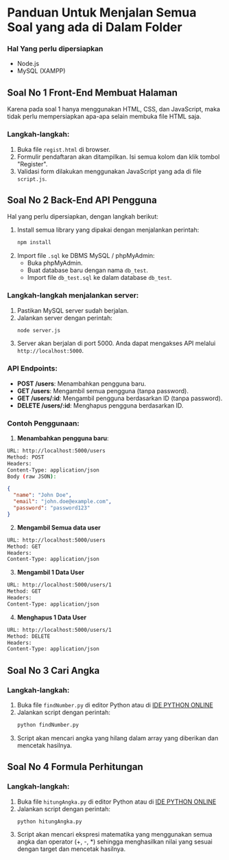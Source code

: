# Panduan Untuk Menjalan Semua Soal yang ada di Dalam Folder

### Hal Yang perlu dipersiapkan

- Node.js
- MySQL (XAMPP)

## Soal No 1 Front-End Membuat Halaman

Karena pada soal 1 hanya menggunakan HTML, CSS, dan JavaScript, maka tidak perlu mempersiapkan apa-apa selain membuka file HTML saja.

### Langkah-langkah:

1. Buka file `regist.html` di browser.
2. Formulir pendaftaran akan ditampilkan. Isi semua kolom dan klik tombol "Register".
3. Validasi form dilakukan menggunakan JavaScript yang ada di file `script.js`.

## Soal No 2 Back-End API Pengguna

Hal yang perlu dipersiapkan, dengan langkah berikut:

1. Install semua library yang dipakai dengan menjalankan perintah:
   ```sh
   npm install
   ```
2. Import file `.sql` ke DBMS MySQL / phpMyAdmin:
   - Buka phpMyAdmin.
   - Buat database baru dengan nama `db_test`.
   - Import file `db_test.sql` ke dalam database `db_test`.

### Langkah-langkah menjalankan server:

1. Pastikan MySQL server sudah berjalan.
2. Jalankan server dengan perintah:
   ```sh
   node server.js
   ```
3. Server akan berjalan di port 5000. Anda dapat mengakses API melalui `http://localhost:5000`.

### API Endpoints:

- **POST /users**: Menambahkan pengguna baru.
- **GET /users**: Mengambil semua pengguna (tanpa password).
- **GET /users/:id**: Mengambil pengguna berdasarkan ID (tanpa password).
- **DELETE /users/:id**: Menghapus pengguna berdasarkan ID.

### Contoh Penggunaan:

1. **Menambahkan pengguna baru**:

```sh
URL: http://localhost:5000/users
Method: POST
Headers:
Content-Type: application/json
Body (raw JSON):
```

```json
{
  "name": "John Doe",
  "email": "john.doe@example.com",
  "password": "password123"
}
```

2. **Mengambil Semua data user**

```sh
URL: http://localhost:5000/users
Method: GET
Headers:
Content-Type: application/json
```

3. **Mengambil 1 Data User**

```sh
URL: http://localhost:5000/users/1
Method: GET
Headers:
Content-Type: application/json
```

4. **Menghapus 1 Data User**

```sh
URL: http://localhost:5000/users/1
Method: DELETE
Headers:
Content-Type: application/json
```

## Soal No 3 Cari Angka

### Langkah-langkah:

1. Buka file `findNumber.py` di editor Python atau di [IDE PYTHON ONLINE](https://pythonsandbox.com/)
2. Jalankan script dengan perintah:
   ```sh
   python findNumber.py
   ```
3. Script akan mencari angka yang hilang dalam array yang diberikan dan mencetak hasilnya.

## Soal No 4 Formula Perhitungan

### Langkah-langkah:

1. Buka file `hitungAngka.py` di editor Python atau di [IDE PYTHON ONLINE](https://pythonsandbox.com/)
2. Jalankan script dengan perintah:
   ```sh
   python hitungAngka.py
   ```
3. Script akan mencari ekspresi matematika yang menggunakan semua angka dan operator (+, -, \*) sehingga menghasilkan nilai yang sesuai dengan target dan mencetak hasilnya.
